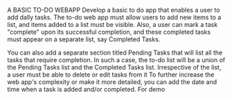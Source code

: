  A BASIC TO-DO WEBAPP
 Develop a basic to do app that enables a user to add dally tasks. The to-do web app must allow users to add new items to a list, and items added to a list must be visible. Also, a user can mark a task "complete" upon its successful completion, and these completed tasks must appear on a separate list, say Completed Tasks.

You can also add a separate section titled Pending Tasks that will list all the tasks that require completion. In such a case, the to-do list will be a union of the Pending Tasks list and the Completed Tasks list. Irrespective of the list, a user must be able to delete or edit tasks from it
To further increase the web app's complexity or make it more detailed, you can add the date and time when a task is added and/or completed. For demo
